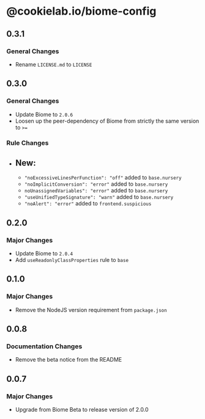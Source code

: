 # @cookielab.io/biome-config

## 0.3.1

### General Changes

- Rename `LICENSE.md` to `LICENSE`

## 0.3.0

### General Changes

- Update Biome to `2.0.6`
- Loosen up the peer-dependency of Biome from strictly the same version to `>=`

### Rule Changes

- ## **New**:
  - `"noExcessiveLinesPerFunction": "off"` added to `base.nursery`
  - `"noImplicitConversion": "error"` added to `base.nursery`
  - `noUnassignedVariables": "error"` added to `base.nursery`
  - `"useUnifiedTypeSignature": "warn"` added to `base.nursery`
  - `"noAlert": "error"` added to `frontend.suspicious`

## 0.2.0

### Major Changes

- Update Biome to `2.0.4`
- Add `useReadonlyClassProperties` rule to `base`

## 0.1.0

### Major Changes

- Remove the NodeJS version requirement from `package.json`

## 0.0.8

### Documentation Changes

- Remove the beta notice from the README

## 0.0.7

### Major Changes

- Upgrade from Biome Beta to release version of 2.0.0
